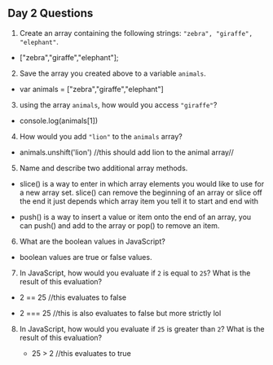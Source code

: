 ## Day 2 Questions

1. Create an array containing the following strings: `"zebra", "giraffe", "elephant"`.

  -  ["zebra","giraffe","elephant"];

2. Save the array you created above to a variable `animals`.

  - var animals = ["zebra","giraffe","elephant"]


3. using the array `animals`, how would you access `"giraffe"`?

  - console.log(animals[1])


4. How would you add `"lion"` to the `animals` array?

  - animals.unshift('lion')
  //this should add lion to the animal array//

5. Name and describe two additional array methods.

  - slice() is a way to enter in which array elements you would like to use for a new array set. slice() can remove the beginning of an array or slice off the end it just depends which array item you tell it to start and end with

  - push() is a way to insert a value or item onto the end of an array, you can push() and add to the array or pop() to remove an item.

6. What are the boolean values in JavaScript?

  - boolean values are true or false values.

7. In JavaScript, how would you evaluate if `2` is equal to `25`? What is the result of this evaluation?

  - 2 == 25
  //this evaluates to false

  - 2 === 25
  //this is also evaluates to false but more strictly lol

8. In JavaScript, how would you evaluate if `25` is greater than `2`? What is the result of this evaluation?

    - 25 > 2
  //this evaluates to true

    
